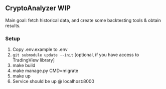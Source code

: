 ## CryptoAnalyzer WIP
Main goal: fetch historical data, and create some backtesting tools & obtain results.

### Setup
1. Copy .env.example to .env
2. `git submodule update --init` [optional, if you have access to TradingView library]
3. make build
4. make manage.py CMD=migrate
5. make up
6. Service should be up @ localhost:8000
